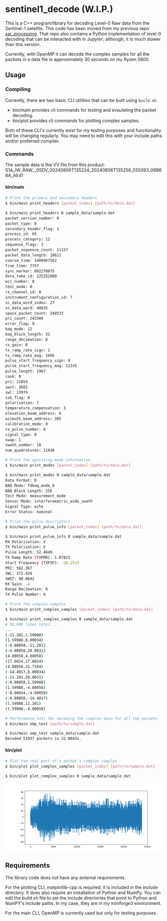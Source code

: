 # sentinel1_decode (W.I.P.)

This is a C++ program/library for decoding Level-0 Raw data from the Sentinel-1 satellite. This code has been moved from my previous repo [sar_processing](https://github.com/andrewplayer3/sar_processing). That repo also contains a Python implementation of level-0 decoding that can be interacted with in Jupyter; although, it is much slower than this version.

Currently, with OpenMP it can decode the complex samples for all the packets in a data file in approximately 30 seconds on my Ryzen 5800.

## Usage

### Compiling

Currently, there are two basic CLI utilities that can be built using `build.sh`.
 * bin/main provides cli commands for testing and evaulating the packet decoding.
 * bin/plot provides cli commands for plotting complex samples.

Both of these CLI's currently exist for my testing purposes and functionality will be changing regularly. You may need to edit this with your include paths and/or preferred compiler.

### Commands

The sample data is the VV file from this product: S1A_IW_RAW__0SDV_20240806T135224_20240806T135256_055093_06B68A_AE41

#### bin/main

```bash
# Print the primary and secondary headers
$ bin/main print_headers [packet_index] [path/to/data.dat]
```
```bash
$ bin/main print_headers 0 sample_data/sample.dat
packet_version_number: 0
packet_type: 0
secondary_header_flag: 1
process_id: 65
process_category: 12
sequence_flags: 3
packet_sequence_count: 11157
packet_data_length: 18621
coarse_time: 1406987562
fine_time: 7757
sync_marker: 892270675
data_take_id: 225252800
ecc_number: 8
test_mode: 0
rx_channel_id: 0
instrument_configuration_id: 7
sc_data_word_index: 27
sc_data_word: 48835
space_packet_count: 240533
pri_count: 243384
error_flag: 0
baq_mode: 12
baq_block_length: 31
range_decimation: 8
rx_gain: 8
tx_ramp_rate_sign: 1
tx_ramp_rate_mag: 1605
pulse_start_frequency_sign: 0
pulse_start_frequency_mag: 12335
pulse_length: 1967
rank: 9
pri: 21859
swst: 3681
swl: 13979
ssb_flag: 0
polarisation: 7
temperature_compensation: 3
elevation_beam_address: 6
azimuth_beam_address: 385
calibration_mode: 0
tx_pulse_number: 6
signal_type: 0
swap: 1
swath_number: 10
num_quadratures: 11938
```

```bash
# Print the operating mode information
$ bin/main print_modes [packet_index] [path/to/data.dat]
```
```bash
$ bin/main print_modes 0 sample_data/sample.dat
Data Format: D
BAQ Mode: fdbaq_mode_0
BAQ Block Length: 256
Test Mode: measurement_mode
Sensor Mode: interferomatric_wide_swath
Signal Type: echo
Error Status: nominal
```

```bash
# Print the pulse descriptors
$ bin/main print_pulse_info [packet_index] [path/to/data.dat]
```
```bash
$ bin/main print_pulse_info 0 sample_data/sample.dat
RX Polarization: V
TX Polarization: V
Pulse Length: 52.4048
TX Ramp Rate (TXPRR): 1.07823
Start Frequency (TXPSF): -28.2515
PRI: 582.367
SWL: 372.428
SWST: 98.0692
RX Gain: -4
Range Decimation: 8
TX Pulse Number: 6

```
```bash
# Print the complex samples
$ bin/main print_complex_samples [packet_index] [path/to/data.dat]
```
```bash
$ bin/main print_complex_samples 0 sample_data/sample.dat
# 50,000 lines later...
...
(-11.201,1.59988)
(1.59988,8.00034)
(-4.80058,-11.201)
(-4.80058,20.8031)
(4.80058,4.80058)
(17.6024,17.6024)
(4.80058,31.7194)
(-14.4017,8.00034)
(-11.201,20.8031)
(-4.80058,1.59988)
(1.59988,-4.80058)
(-8.00034,-4.80058)
(-4.80058,-14.4017)
(1.59988,11.201)
(1.59988,-4.80058)
```
```bash
# Performance test for decoding the complex data for all the packets
$ bin/main omp_test [path/to/sample.dat]
```
```bash
$ bin/main omp_test sample_data/sample.dat
Decoded 51937 packets in 32.0043s.
```
#### bin/plot
```bash
# Plot the real part of a packet's complex samples
$ bin/plot plot_complex_samples [packet_index] [path/to/sample.dat]
```
```
$ bin/plot plot_complex_samples 0 sample_data/sample.dat
```
![plot_command_example](imgs/complex_sample_plot_example.png)

## Requirements

The library code does not have any external requirements.

For the plotting CLI, matplotlib-cpp is required; it is included in the include directory. It does also require an installation of Python and NumPy. You can edit the build.sh file to set the include directories that point to Python and NumPY's include paths. In my case, they are in my miniforge3 environment.

For the main CLI, OpenMP is currently used but only for testing purposes.